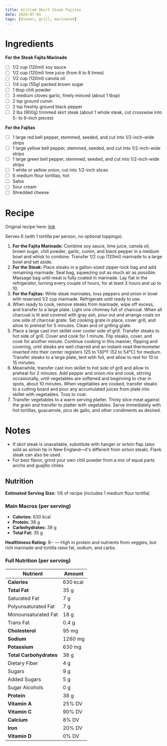 ```yaml
---
title: Grilled Skirt Steak Fajitas
date: 2024-07-01
tags: [dinner, grill, marinated]
---
```


# Ingredients

**For the Steak Fajita Marinade**

- [ ] 1/2 cup (120ml) soy sauce
- [ ] 1/2 cup (120ml) lime juice (from 6 to 8 limes)
- [ ] 1/2 cup (120ml) canola oil
- [ ] 1/4 cup (55g) packed brown sugar
- [ ] 1 tbsp chili powder
- [ ] 3 medium cloves garlic, finely minced (about 1 tbsp)
- [ ] 2 tsp ground cumin
- [ ] 2 tsp freshly ground black pepper
- [ ] 2 lbs (900g) trimmed skirt steak (about 1 whole steak, cut crosswise into 5- to 6-inch pieces)

**For the Fajitas**

- [ ] 1 large red bell pepper, stemmed, seeded, and cut into 1/2-inch-wide strips
- [ ] 1 large yellow bell pepper, stemmed, seeded, and cut into 1/2-inch-wide strips
- [ ] 1 large green bell pepper, stemmed, seeded, and cut into 1/2-inch-wide strips
- [ ] 1 white or yellow onion, cut into 1/2-inch slices
- [ ] 6 medium flour tortillas, hot
- [ ] Salsa
- [ ] Sour cream
- [ ] Shredded cheese

# Recipe

Original recipe here: [link](https://www.seriouseats.com/grilled-skirt-steak-fajitas-food-lab-recipe)

Serves 6 (with 1 tortilla per person, no optional toppings).

1. **For the Fajita Marinade:** Combine soy sauce, lime juice, canola oil, brown sugar, chili powder, garlic, cumin, and black pepper in a medium bowl and whisk to combine. Transfer 1/2 cup (120ml) marinade to a large bowl and set aside.
1. **For the Steak:** Place steaks in a gallon-sized zipper-lock bag and add remaining marinade. Seal bag, squeezing out as much air as possible. Massage bag until meat is fully coated in marinade. Lay flat in the refrigerator, turning every couple of hours, for at least 3 hours and up to 10.
1. **For the Fajitas:** While steak marinates, toss peppers and onion in bowl with reserved 1/2 cup marinade. Refrigerate until ready to use.
1. When ready to cook, remove steaks from marinade, wipe off excess, and transfer to a large plate. Light one chimney full of charcoal. When all charcoal is lit and covered with gray ash, pour out and arrange coals on one side of charcoal grate. Set cooking grate in place, cover grill, and allow to preheat for 5 minutes. Clean and oil grilling grate.
1. Place a large cast iron skillet over cooler side of grill. Transfer steaks to hot side of grill. Cover and cook for 1 minute. Flip steaks, cover, and cook for another minute. Continue cooking in this manner, flipping and covering, until steaks are well charred and an instant-read thermometer inserted into their center registers 125 to 130°F (52 to 54°C) for medium. Transfer steaks to a large plate, tent with foil, and allow to rest for 10 to 15 minutes.
1. Meanwhile, transfer cast iron skillet to hot side of grill and allow to preheat for 2 minutes. Add pepper and onion mix and cook, stirring occasionally, until vegetables are softened and beginning to char in spots, about 10 minutes. When vegetables are cooked, transfer steaks to a cutting board and pour any accumulated juices from plate into skillet with vegetables. Toss to coat.
1. Transfer vegetables to a warm serving platter. Thinly slice meat against the grain and transfer to platter with vegetables. Serve immediately with hot tortillas, guacamole, pico de gallo, and other condiments as desired.

# Notes

- If skirt steak is unavailable, substitute with hanger or sirloin flap (also sold as sirloin tip in New England—it's different from sirloin steak). Flank steak can also be used.
- For best flavor, grind your own chili powder from a mix of equal parts ancho and guajillo chiles.

## Nutrition

**Estimated Serving Size:** 1/6 of recipe (includes 1 medium flour tortilla)

### Main Macros (per serving)
- **Calories:** 630 kcal  
- **Protein:** 38 g  
- **Carbohydrates:** 38 g  
- **Total Fat:** 35 g  

**Healthiness Rating:** B− — High in protein and nutrients from veggies, but rich marinade and tortilla raise fat, sodium, and carbs.

### Full Nutrition (per serving)

| Nutrient                  | Amount       |
|---------------------------|--------------|
| **Calories**              | 630 kcal     |
| **Total Fat**             | 35 g         |
| Saturated Fat             | 7 g          |
| Polyunsaturated Fat       | 7 g          |
| Monounsaturated Fat       | 18 g         |
| Trans Fat                 | 0.4 g        |
| **Cholesterol**           | 95 mg        |
| **Sodium**                | 1260 mg      |
| **Potassium**             | 630 mg       |
| **Total Carbohydrates**   | 38 g         |
| Dietary Fiber             | 4 g          |
| Sugars                    | 9 g          |
| Added Sugars              | 5 g          |
| Sugar Alcohols            | 0 g          |
| **Protein**               | 38 g         |
| **Vitamin A**             | 25% DV       |
| **Vitamin C**             | 90% DV       |
| **Calcium**               | 8% DV        |
| **Iron**                  | 20% DV       |
| **Vitamin D**             | 0% DV        |
